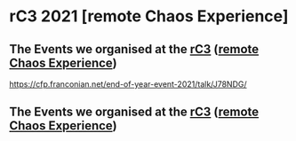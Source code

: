 # rC3 2021 [remote Chaos Experience]

## The Events we organised at the <a href="https://events.ccc.de/2021/10/13/remote-chaos-experience/#rc3-2021-en-version">rC3</a> (<a href="https://events.ccc.de/2021/10/13/remote-chaos-experience/#rc3-2021-en-version">remote Chaos Experience</a>)

https://cfp.franconian.net/end-of-year-event-2021/talk/J78NDG/
## The Events we organised at the <a href="https://events.ccc.de/2020/09/04/rc3-remote-chaos-experience/#english">rC3</a> (<a href="https://events.ccc.de/2020/09/04/rc3-remote-chaos-experience/#english">remote Chaos Experience</a>)
